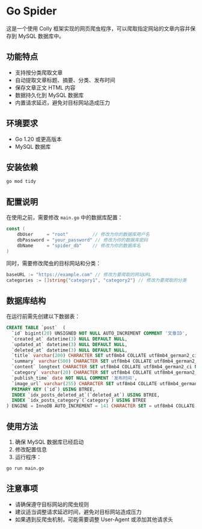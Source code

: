# Go Spider

这是一个使用 Colly 框架实现的网页爬虫程序，可以爬取指定网站的文章内容并保存到 MySQL 数据库中。

## 功能特点

- 支持按分类爬取文章
- 自动提取文章标题、摘要、分类、发布时间
- 保存文章正文 HTML 内容
- 数据持久化到 MySQL 数据库
- 内置请求延迟，避免对目标网站造成压力

## 环境要求

- Go 1.20 或更高版本
- MySQL 数据库

## 安装依赖

```bash
go mod tidy
```

## 配置说明

在使用之前，需要修改 `main.go` 中的数据库配置：

```go
const (
    dbUser     = "root"         // 修改为你的数据库用户名
    dbPassword = "your_password" // 修改为你的数据库密码
    dbName     = "spider_db"    // 修改为你的数据库名
)
```

同时，需要修改爬虫的目标网站和分类：

```go
baseURL := "https://example.com" // 修改为要爬取的网站URL
categories := []string{"category1", "category2"} // 修改为要爬取的分类
```

## 数据库结构

在运行前需先创建以下数据表：

```sql
CREATE TABLE `post`  (
  `id` bigint(20) UNSIGNED NOT NULL AUTO_INCREMENT COMMENT '文章ID',
  `created_at` datetime(3) NULL DEFAULT NULL,
  `updated_at` datetime(3) NULL DEFAULT NULL,
  `deleted_at` datetime(3) NULL DEFAULT NULL,
  `title` varchar(200) CHARACTER SET utf8mb4 COLLATE utf8mb4_german2_ci NOT NULL COMMENT '文章标题',
  `summary` varchar(500) CHARACTER SET utf8mb4 COLLATE utf8mb4_german2_ci NULL DEFAULT NULL COMMENT '文章摘要',
  `content` longtext CHARACTER SET utf8mb4 COLLATE utf8mb4_german2_ci NULL COMMENT '文章内容',
  `category` varchar(20) CHARACTER SET utf8mb4 COLLATE utf8mb4_german2_ci NULL DEFAULT NULL COMMENT '文章分类',
  `publish_time` date NOT NULL COMMENT '发布时间',
  `image_url` varchar(255) CHARACTER SET utf8mb4 COLLATE utf8mb4_german2_ci NULL DEFAULT NULL COMMENT '文章配图URL',
  PRIMARY KEY (`id`) USING BTREE,
  INDEX `idx_posts_deleted_at`(`deleted_at`) USING BTREE,
  INDEX `idx_posts_category`(`category`) USING BTREE
) ENGINE = InnoDB AUTO_INCREMENT = 141 CHARACTER SET = utf8mb4 COLLATE = utf8mb4_german2_ci ROW_FORMAT = Dynamic;
```

## 使用方法

1. 确保 MySQL 数据库已经启动
2. 修改配置信息
3. 运行程序：

```bash
go run main.go
```

## 注意事项

- 请确保遵守目标网站的爬虫规则
- 建议适当调整请求延迟时间，避免对目标网站造成压力
- 如果遇到反爬虫机制，可能需要调整 User-Agent 或添加其他请求头 